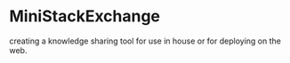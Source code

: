 # MiniStackExchange
creating a knowledge sharing tool for use in house or for deploying on the web.
